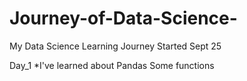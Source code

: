# Journey-of-Data-Science-
My Data Science Learning Journey Started Sept 25 

  Day_1
*I've learned about Pandas Some functions 
